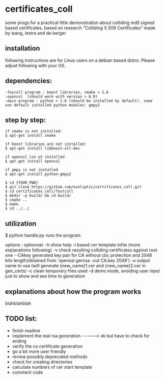 # certificates_coll
some progs for a practical little demonstration about colliding md5 signed based certificates, based on research "Colliding X.509 Certificates" made by wang, lestra and de berger

installation
------------
following instructions are for Linux users on a debian based distro. Please adjust following with your OS.

  dependencies:
  -------------
	-fascoll program : boost libraries, cmake > 2.6
	-openssl  (should work with version > 0.9)
	-main program : python > 2.6 (should be installed by default), some non default installed python modules: gmpy2

  step by step:
  -------------
	if cmake is not installed:
	$ apt-get install cmake

	if boost libraries are not installed:
	$ apt-get install libboost-all-dev

	if openssl isn ot installed
	$ apt-get install openssl

	if gmpy is not installed
	$ apt-get install python-gmpy2
	
	$ cd {YOUR_PWD}
	$ git clone https://github.com/evoliptic/certificates_coll.git
	$ cd certificates_coll/fastcoll
	$ mkdir -p build/ && cd build/
	$ cmake ..
	$ make
	$ cd ../../




utilization
-----------
  $ python handle.py runs the program

  options :
	optionnal:
	  -h show help
	  -i based cer template infile (more explanations following)
	  -v check resulting colliding certificates against root one
	  --CAkey generated key pair for CA without cbc protection and 2048 bits length(obtained from 'openssl genrsa -out CA.key 2048')
	  -o output name to use (will generate {new_name}1.cer and {new_name}2.cer in gen_certs/
	  -c clean temporary files used
	  -d demo mode, avoiding user input just to show and see time to generation



explanations about how the program works
----------------------------------------
blahblahblah

TODO list:
----------
- finish readme
- implement the real rsa generation ------> ok but have to check for ending
- verify the ca certificate generation 
- go a bit more user friendly
- review possibly deprecated methods
- check for creating directories
- calculate numbers of cer start template
- comment code


